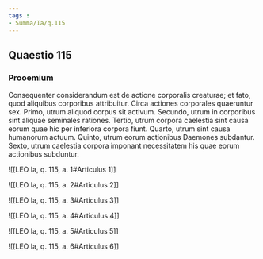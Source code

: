 ```yaml
---
tags : 
- Summa/Ia/q.115
---
```


## Quaestio 115

### Prooemium

Consequenter considerandum est de actione corporalis creaturae; et fato, quod aliquibus corporibus attribuitur. Circa actiones corporales quaeruntur sex. Primo, utrum aliquod corpus sit activum. Secundo, utrum in corporibus sint aliquae seminales rationes. Tertio, utrum corpora caelestia sint causa eorum quae hic per inferiora corpora fiunt. Quarto, utrum sint causa humanorum actuum. Quinto, utrum eorum actionibus Daemones subdantur. Sexto, utrum caelestia corpora imponant necessitatem his quae eorum actionibus subduntur.

![[LEO Ia, q. 115, a. 1#Articulus 1]]

![[LEO Ia, q. 115, a. 2#Articulus 2]]

![[LEO Ia, q. 115, a. 3#Articulus 3]]

![[LEO Ia, q. 115, a. 4#Articulus 4]]

![[LEO Ia, q. 115, a. 5#Articulus 5]]

![[LEO Ia, q. 115, a. 6#Articulus 6]]

